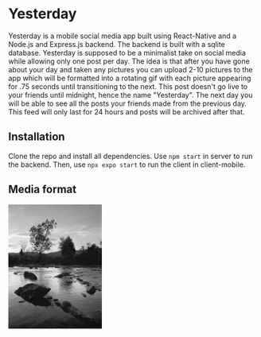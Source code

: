 # Yesterday

Yesterday is a mobile social media app built using React-Native and a Node.js and Express.js backend. The backend is built with a sqlite  database. Yesterday is supposed to be a minimalist take on social media while allowing only one post per day. The idea is that after you have gone about your day and taken any pictures you can upload 2-10 pictures to the app which will be formatted into a rotating gif with each picture appearing for .75 seconds until transitioning to the next. This post doesn't go live to your friends until midnight, hence the name "Yesterday". The next day you will be able to see all the posts your friends made from the previous day. This feed will only last for 24 hours and posts will be archived after that.

## Installation

Clone the repo and install all dependencies.  Use ```npm start``` in server to run the backend. Then, use ```npx expo start``` to run the client in client-mobile.

## Media format

<img src="https://github.com/anujkpatty/yesterday/blob/main/sample.gif" height="250"/>

